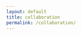 ```yaml
---
layout: default
title: collaboration
permalink: /collaboration/
---
```


<common-collaboration></common-collaboration>
